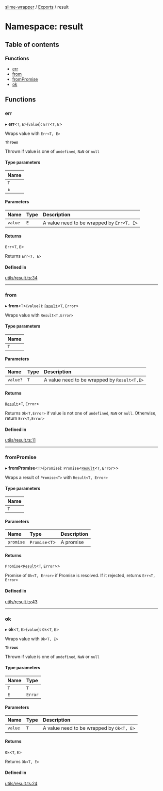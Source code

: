 [slime-wrapper](../README.md) / [Exports](../modules.md) / result

# Namespace: result

## Table of contents

### Functions

- [err](result.md#err)
- [from](result.md#from)
- [fromPromise](result.md#frompromise)
- [ok](result.md#ok)

## Functions

### err

▸ **err**<`T`, `E`\>(`value`): `Err`<`T`, `E`\>

Wraps value with `Err<T, E>`

**`Throws`**

Thrown if value is one of `undefined`, `NaN` or `null`

#### Type parameters

| Name |
| :------ |
| `T` |
| `E` |

#### Parameters

| Name | Type | Description |
| :------ | :------ | :------ |
| `value` | `E` | A value need to be wrapped by `Err<T, E>` |

#### Returns

`Err`<`T`, `E`\>

Returns `Err<T, E>`

#### Defined in

[utils/result.ts:34](https://github.com/foreveraloneT/slime/blob/f365186/src/utils/result.ts#L34)

___

### from

▸ **from**<`T`\>(`value?`): [`Result`](../classes/Result-1.md)<`T`, `Error`\>

Wraps value with `Result<T,Error>`

#### Type parameters

| Name |
| :------ |
| `T` |

#### Parameters

| Name | Type | Description |
| :------ | :------ | :------ |
| `value?` | `T` | A value need to be wrapped by `Result<T,E>` |

#### Returns

[`Result`](../classes/Result-1.md)<`T`, `Error`\>

Returns `Ok<T,Error>` if value is not one of `undefined`, `NaN` or `null`.
Otherwise, return `Err<T,Error>`

#### Defined in

[utils/result.ts:11](https://github.com/foreveraloneT/slime/blob/f365186/src/utils/result.ts#L11)

___

### fromPromise

▸ **fromPromise**<`T`\>(`promise`): `Promise`<[`Result`](../classes/Result-1.md)<`T`, `Error`\>\>

Wraps a result of `Promise<T>` with `Result<T, Error>`

#### Type parameters

| Name |
| :------ |
| `T` |

#### Parameters

| Name | Type | Description |
| :------ | :------ | :------ |
| `promise` | `Promise`<`T`\> | A promise |

#### Returns

`Promise`<[`Result`](../classes/Result-1.md)<`T`, `Error`\>\>

Promise of `Ok<T, Error>` if Promise is resolved. If it rejected, returns `Err<T, Error>`

#### Defined in

[utils/result.ts:43](https://github.com/foreveraloneT/slime/blob/f365186/src/utils/result.ts#L43)

___

### ok

▸ **ok**<`T`, `E`\>(`value`): `Ok`<`T`, `E`\>

Wraps value with `Ok<T, E>`

**`Throws`**

Thrown if value is one of `undefined`, `NaN` or `null`

#### Type parameters

| Name | Type |
| :------ | :------ |
| `T` | `T` |
| `E` | `Error` |

#### Parameters

| Name | Type | Description |
| :------ | :------ | :------ |
| `value` | `T` | A value need to be wrapped by `Ok<T, E>` |

#### Returns

`Ok`<`T`, `E`\>

Returns `Ok<T, E>`

#### Defined in

[utils/result.ts:24](https://github.com/foreveraloneT/slime/blob/f365186/src/utils/result.ts#L24)
